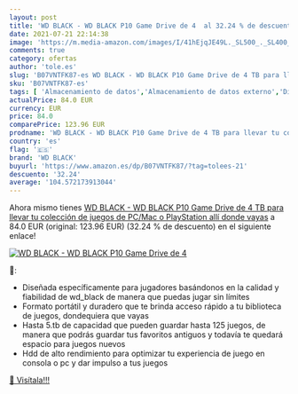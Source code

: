 ```yaml
---
layout: post
title: 'WD BLACK - WD BLACK P10 Game Drive de 4  al 32.24 % de descuento'
date: 2021-07-21 22:14:38
image: 'https://m.media-amazon.com/images/I/41hEjqJE49L._SL500_._SL400_.jpg'
comments: true
category: ofertas
author: 'tole.es'
slug: 'B07VNTFK87-es WD BLACK - WD BLACK P10 Game Drive de 4 TB para llevar tu...'
sku: 'B07VNTFK87-es'
tags: [ 'Almacenamiento de datos','Almacenamiento de datos externo','Discos duros externos','Hardware y juegos para PlayStation 4','Hardware y juegos para Xbox One','Informática','Videojuegos','playstation','wd black', ]
actualPrice: 84.0 EUR
currency: EUR
price: 84.0
comparePrice: 123.96 EUR
prodname: 'WD BLACK - WD BLACK P10 Game Drive de 4 TB para llevar tu colección de juegos de PC/Mac o PlayStation allí donde vayas'
country: 'es'
flag: '🇪🇸'
brand: 'WD BLACK'
buyurl: 'https://www.amazon.es/dp/B07VNTFK87/?tag=tolees-21'
descuento: '32.24'
average: '104.572173913044'
---
```


Ahora mismo tienes [WD BLACK - WD BLACK P10 Game Drive de 4 TB para llevar tu colección de juegos de PC/Mac o PlayStation allí donde vayas](https://www.amazon.es/dp/B07VNTFK87/?tag=tolees-21) a 84.0 EUR (original: 123.96 EUR) (32.24 %  de descuento) en el siguiente enlace!

[![WD BLACK - WD BLACK P10 Game Drive de 4 ](https://m.media-amazon.com/images/I/41hEjqJE49L._SL500_._SL400_.jpg)](https://www.amazon.es/dp/B07VNTFK87/?tag=tolees-21)

🔎:

- Diseñada específicamente para jugadores basándonos en la calidad y fiabilidad de wd_black de manera que puedas jugar sin límites
- Formato portátil y duradero que te brinda acceso rápido a tu biblioteca de juegos, dondequiera que vayas
- Hasta 5.tb de capacidad que pueden guardar hasta 125 juegos, de manera que podrás guardar tus favoritos antiguos y todavía te quedará espacio para juegos nuevos
- Hdd de alto rendimiento para optimizar tu experiencia de juego en consola o pc y dar impulso a tus juegos

[🛒 Visítala!!!](https://www.amazon.es/dp/B07VNTFK87/?tag=tolees-21)
